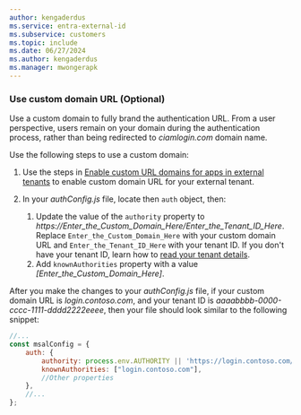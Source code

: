 ```yaml
---
author: kengaderdus
ms.service: entra-external-id
ms.subservice: customers
ms.topic: include
ms.date: 06/27/2024
ms.author: kengaderdus
ms.manager: mwongerapk
---
```


### Use custom domain URL (Optional)

Use a custom domain to fully brand the authentication URL. From a user perspective, users remain on your domain during the authentication process, rather than being redirected to *ciamlogin.com* domain name.

Use the following steps to use a custom domain:

1. Use the steps in [Enable custom URL domains for apps in external tenants](../how-to-custom-url-domain.md) to enable custom domain URL for your external tenant.

1. In your *authConfig.js* file, locate then `auth` object, then:
    1. Update the value of the `authority` property to *https://Enter_the_Custom_Domain_Here/Enter_the_Tenant_ID_Here*. Replace `Enter_the_Custom_Domain_Here` with your custom domain URL and `Enter_the_Tenant_ID_Here` with your tenant ID. If you don't have your tenant ID, learn how to [read your tenant details](../how-to-create-external-tenant-portal.md#get-the-external-tenant-details). 
    1. Add `knownAuthorities` property with a value *[Enter_the_Custom_Domain_Here]*.
    
After you make the changes to your *authConfig.js* file, if your custom domain URL is *login.contoso.com*, and your tenant ID is *aaaabbbb-0000-cccc-1111-dddd2222eeee*, then your file should look similar to the following snippet:

```JavaScript
//...
const msalConfig = {
    auth: {
        authority: process.env.AUTHORITY || 'https://login.contoso.com/aaaabbbb-0000-cccc-1111-dddd2222eeee', 
        knownAuthorities: ["login.contoso.com"],
        //Other properties
    },
    //...
};
```